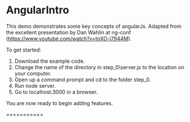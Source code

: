 AngularIntro
============

This demo demonstrates some key concepts of angularJs. Adapted from the excellent presentation by Dan Wahlin at ng-conf (https://www.youtube.com/watch?v=tnXO-i7944M).

To get started:
1. Download the example code.
2. Change the name of the directory in step_0\server.js to the location on your computer.
3. Open up a command prompt and cd to the folder step_0.
4. Run node server.
5. Go to localhost:3000 in a browser.

You are now ready to begin adding features.

===========
